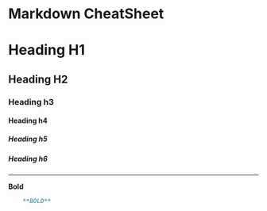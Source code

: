 # Markdown CheatSheet

# Heading H1 
## Heading H2
### Heading h3
#### Heading h4
##### Heading h5
##### Heading h6
___



**Bold** 
```md
    **BOLD**
```
